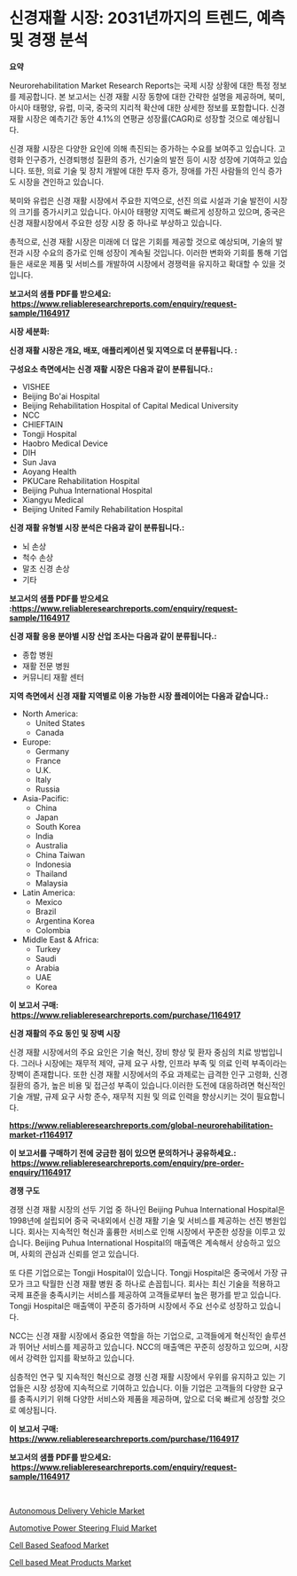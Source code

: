 <p><h1>신경재활 시장: 2031년까지의 트렌드, 예측 및 경쟁 분석</h1></p><p><strong>요약</strong></p>
<p><p>Neurorehabilitation Market Research Reports는 국제 시장 상황에 대한 특정 정보를 제공합니다. 본 보고서는 신경 재활 시장 동향에 대한 간략한 설명을 제공하며, 북미, 아시아 태평양, 유럽, 미국, 중국의 지리적 확산에 대한 상세한 정보를 포함합니다. 신경 재활 시장은 예측기간 동안 4.1%의 연평균 성장률(CAGR)로 성장할 것으로 예상됩니다.</p><p>신경 재활 시장은 다양한 요인에 의해 촉진되는 증가하는 수요를 보여주고 있습니다. 고령화 인구증가, 신경퇴행성 질환의 증가, 신기술의 발전 등이 시장 성장에 기여하고 있습니다. 또한, 의료 기술 및 장치 개발에 대한 투자 증가, 장애를 가진 사람들의 인식 증가도 시장을 견인하고 있습니다.</p><p>북미와 유럽은 신경 재활 시장에서 주요한 지역으로, 선진 의료 시설과 기술 발전이 시장의 크기를 증가시키고 있습니다. 아시아 태평양 지역도 빠르게 성장하고 있으며, 중국은 신경 재활시장에서 주요한 성장 시장 중 하나로 부상하고 있습니다.</p><p>총적으로, 신경 재활 시장은 미래에 더 많은 기회를 제공할 것으로 예상되며, 기술의 발전과 시장 수요의 증가로 인해 성장이 계속될 것입니다. 이러한 변화와 기회를 통해 기업들은 새로운 제품 및 서비스를 개발하여 시장에서 경쟁력을 유지하고 확대할 수 있을 것입니다.</p></p>
<p><strong>보고서의 샘플 PDF를 받으세요: &nbsp;<a href="https://www.reliableresearchreports.com/enquiry/request-sample/1164917">https://www.reliableresearchreports.com/enquiry/request-sample/1164917</a></strong></p>
<p><strong>시장 세분화:</strong></p>
<p><strong> 신경 재활 시장은 개요, 배포, 애플리케이션 및 지역으로 더 분류됩니다. :</strong></p>
<p><strong>구성요소 측면에서는 신경 재활 시장은 다음과 같이 분류됩니다.:</strong></p>
<p><ul><li>VISHEE</li><li>Beijing Bo'ai Hospital</li><li>Beijing Rehabilitation Hospital of Capital Medical University</li><li>NCC</li><li>CHIEFTAIN</li><li>Tongji Hospital</li><li>Haobro Medical Device</li><li>DIH</li><li>Sun Java</li><li>Aoyang Health</li><li>PKUCare Rehabilitation Hospital</li><li>Beijing Puhua International Hospital</li><li>Xiangyu Medical</li><li>Beijing United Family Rehabilitation Hospital</li></ul></p>
<p><strong> 신경 재활 유형별 시장 분석은 다음과 같이 분류됩니다.:</strong></p>
<p><ul><li>뇌 손상</li><li>척수 손상</li><li>말초 신경 손상</li><li>기타</li></ul></p>
<p><strong>보고서의 샘플 PDF를 받으세요 :<a href="https://www.reliableresearchreports.com/enquiry/request-sample/1164917">https://www.reliableresearchreports.com/enquiry/request-sample/1164917</a></strong></p>
<p><strong> 신경 재활 응용 분야별 시장 산업 조사는 다음과 같이 분류됩니다.:</strong></p>
<p><ul><li>종합 병원</li><li>재활 전문 병원</li><li>커뮤니티 재활 센터</li></ul></p>
<p><strong>지역 측면에서 신경 재활 지역별로 이용 가능한 시장 플레이어는 다음과 같습니다.:</strong></p>
<p><ul>
    <li>
        North America:
        <ul>
            <li>United States</li>
            <li>Canada</li>
        </ul>
    </li>
    <li>
        Europe:
        <ul>
            <li>Germany</li>
            <li>France</li>
            <li>U.K.</li>
            <li>Italy</li>
            <li>Russia</li>
        </ul>
    </li>
    <li>
        Asia-Pacific:
        <ul>
            <li>China</li>
            <li>Japan</li>
            <li>South Korea</li>
            <li>India</li>
            <li>Australia</li>
            <li>China Taiwan</li>
            <li>Indonesia</li>
            <li>Thailand</li>
            <li>Malaysia</li>
        </ul>
    </li>
    <li>
        Latin America:
        <ul>
            <li>Mexico</li>
            <li>Brazil</li>
            <li>Argentina Korea</li>
            <li>Colombia</li>
        </ul>
    </li>
    <li>
        Middle East & Africa:
        <ul>
            <li>Turkey</li>
            <li>Saudi</li>
            <li>Arabia</li>
            <li>UAE</li>
            <li>Korea</li>
        </ul>
    </li>
    </ul></p>
<p><strong>이 보고서 구매: &nbsp;<a href="https://www.reliableresearchreports.com/purchase/1164917">https://www.reliableresearchreports.com/purchase/1164917</a></strong></p>
<p><strong>신경 재활의 주요 동인 및 장벽 시장</strong></p>
<p><p>신경 재활 시장에서의 주요 요인은 기술 혁신, 장비 향상 및 환자 중심의 치료 방법입니다. 그러나 시장에는 재무적 제약, 규제 요구 사항, 인프라 부족 및 의료 인력 부족이라는 장벽이 존재합니다. 또한 신경 재활 시장에서의 주요 과제로는 급격한 인구 고령화, 신경 질환의 증가, 높은 비용 및 접근성 부족이 있습니다.이러한 도전에 대응하려면 혁신적인 기술 개발, 규제 요구 사항 준수, 재무적 지원 및 의료 인력을 향상시키는 것이 필요합니다.</p></p>
<p><strong><a href="https://www.reliableresearchreports.com/global-neurorehabilitation-market-r1164917">https://www.reliableresearchreports.com/global-neurorehabilitation-market-r1164917</a></strong></p>
<p><strong>이 보고서를 구매하기 전에 궁금한 점이 있으면 문의하거나 공유하세요.: &nbsp;<a href="https://www.reliableresearchreports.com/enquiry/pre-order-enquiry/1164917">https://www.reliableresearchreports.com/enquiry/pre-order-enquiry/1164917</a></strong></p>
<p><strong>경쟁 구도</strong></p>
<p><p>경쟁 신경 재활 시장의 선두 기업 중 하나인 Beijing Puhua International Hospital은 1998년에 설립되어 중국 국내외에서 신경 재활 기술 및 서비스를 제공하는 선진 병원입니다. 회사는 지속적인 혁신과 훌륭한 서비스로 인해 시장에서 꾸준한 성장을 이루고 있습니다. Beijing Puhua International Hospital의 매출액은 계속해서 상승하고 있으며, 사회의 관심과 신뢰를 얻고 있습니다.</p><p>또 다른 기업으로는 Tongji Hospital이 있습니다. Tongji Hospital은 중국에서 가장 규모가 크고 탁월한 신경 재활 병원 중 하나로 손꼽힙니다. 회사는 최신 기술을 적용하고 국제 표준을 충족시키는 서비스를 제공하여 고객들로부터 높은 평가를 받고 있습니다. Tongji Hospital은 매출액이 꾸준히 증가하며 시장에서 주요 선수로 성장하고 있습니다.</p><p>NCC는 신경 재활 시장에서 중요한 역할을 하는 기업으로, 고객들에게 혁신적인 솔루션과 뛰어난 서비스를 제공하고 있습니다. NCC의 매출액은 꾸준히 성장하고 있으며, 시장에서 강력한 입지를 확보하고 있습니다.</p><p>심층적인 연구 및 지속적인 혁신으로 경쟁 신경 재활 시장에서 우위를 유지하고 있는 기업들은 시장 성장에 지속적으로 기여하고 있습니다. 이들 기업은 고객들의 다양한 요구를 충족시키기 위해 다양한 서비스와 제품을 제공하며, 앞으로 더욱 빠르게 성장할 것으로 예상됩니다.</p></p>
<p><strong>이 보고서 구매: &nbsp; <a href="https://www.reliableresearchreports.com/purchase/1164917">https://www.reliableresearchreports.com/purchase/1164917</a></strong></p>
<p><strong>보고서의 샘플 PDF를 받으세요: &nbsp;<a href="https://www.reliableresearchreports.com/enquiry/request-sample/1164917">https://www.reliableresearchreports.com/enquiry/request-sample/1164917</a></strong><strong></strong></p>
<p>&nbsp;</p>
<p><p><a href="https://www.linkedin.com/pulse/autonomous-delivery-vehicle-market-research-report-key-successful-4ruwf?trackingId=MGQ9SsZaE0R3ACNAwymRww%3D%3D">Autonomous Delivery Vehicle Market</a></p><p><a href="https://www.linkedin.com/pulse/automotive-power-steering-fluid-market-research-report-provides-au40f?trackingId=zesfbIfMu3XYQkj%2F7DMvVQ%3D%3D">Automotive Power Steering Fluid Market</a></p><p><a href="https://github.com/ChiragRp1/Market-Research-Report-List-4/blob/main/cell-based-seafood-market.md">Cell Based Seafood Market</a></p><p><a href="https://github.com/Hazelklievgspy6vdcsmu106w/Market-Research-Report-List-1/blob/main/cell-based-meat-products-market.md">Cell based Meat Products Market</a></p></p>
